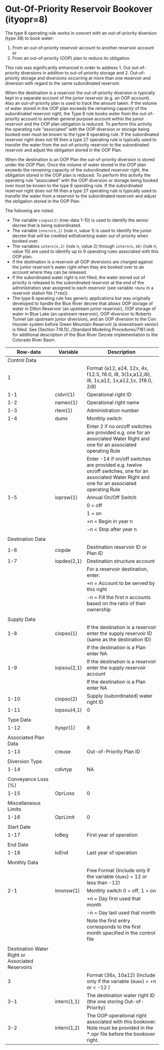 # Out-Of-Priority Reservoir Bookover (ityopr=8) #

The type 8 operating rule works in concert with an out-of-priority diversion (type 38) to book water:

1. From an out-of-priority reservoir account to another reservoir account or 
2. From an out-of-priority (OOP) plan to reduce its obligation. 

This rule was significantly enhanced in order to address 1. Out out-of-priority diversions in addition to out-of-priority storage and 2. Out-of-priority storage 
and diversions occurring at more than one reservoir and diversion with regard to the same subordinated reservoir. 

When the destination is a reservoir the out-of-priority diversion is typically kept in a separate account of the junior reservoir (e.g. an OOP account). Also an 
out-of-priority plan is used to track the amount taken. If the volume of water stored in the OOP plan exceeds the remaining capacity of the subordinated reservoir 
right, the Type 8 rule books water from the out-of-priority account to another general purpose account within the junior reservoir and the OOP plan obligation is 
reduced. To perform this activity the operating rule “associated” with the OOP diversion or storage being booked over must be known to the type 8 operating rule. 
If the subordinated reservoir right does not fill then a type 27 operating rule is typically used to transfer the water from the out-of-priority reservoir to the 
subordinated reservoir and adjust the obligation stored in the OOP Plan. 

When the destination is an OOP Plan the out-of-priority diversion is stored under the OOP Plan. Once the volume of water stored in the OOP plan exceeds the remaining 
capacity of the subordinated reservoir right, the obligation stored in the OOP plan is reduced. To perform this activity the operating rule “associated” with the 
OOP diversion or storage being booked over must be known to the type 8 operating rule. If the subordinated reservoir right does not fill then a type 27 operating 
rule is typically used to transfer the water from a reservoir to the subordinated reservoir and adjust the obligation stored in the OOP Plan. 

The following are noted:

* The variable `ciopso(2)` (row-data 1-10) is used to identify the senior decree that is being subordinated. 
* The variable `intern(n,1)` (rule n, value 1) is used to identify the junior decree that will be credited withdiverting water out of priority when booked over. 
* The variables `intern(n,2)` (rule n, value 2) through `intern(n,10)` (rule n, value 10) are used to identify up to 9 operating rules associated with this OOP plan.
* If the destination is a reservoir all OOP diversions are charged against the junior reservoir’s water right when they are booked over to an account where they can be released. 
* If the subordinated water right is not filled, the water stored out of priority is released to the subordinated reservoir at the end of the administration year 
assigned to each reservoir (see variable `rdate` in a reservoir station file (\*.res)).
* The type 8 operating rule has generic applications but was originally developed to handle the Blue River decree that allows OOP storage of water in Dillon Reservoir 
(an upstream junior reservoir), OOP storage of water in Blue Lake (an upstream reservoir), OOP diversion to Roberts Tunnel (an upstream junior diversion), and an OOP 
diversion to the Con Hoosier system before Green Mountain Reservoir (a downstream senior) is filled. See [Section 7.16.1](../Standard Modeling Procedures/7161.md) for additional description of the Blue River Decree 
implementation to the Colorado River Basin. 

| Row-data							| Variable						| Description 								|				
| ------------------				| --------------------			| --------									|
| Control Data						| 								| 											|
| 1 								| 								| Format (a12, a24, 12x, 4x, f12.5, f8.0, i8, 3(1x,a12,i8), i8, 1x,a12, 1x,a12,1x, 2f8.0, 2i8) 
| 1-1								| cidvri(1)						| Operational right ID
| 1-2								| nameo(1)						| Operational right name 
| 1-3								| rtem(1)						| Administration number 
| 1-4								| dumx 							| Monthly switch
| 									| 								| Enter 2 if no on/off switches are provided e.g. one for an associated Water Right and one for an associated operating Rule
| 									| 								| Enter -14 if on/off switches are provided e.g. twelve on/off switches, one for an associated Water Right and one for an associated operating Rule
| 1-5								| ioprsw(1)						| Annual On/Off Switch
| 									| 								| 0 = off 
| 									| 								| 1 = on
| 									| 								| +n = Begin in year n
| 									| 								| -n = Stop after year n
| | | |
| Destination Data | | |
| 1-6								| ciopde						| Destination reservoir ID or Plan ID
| 1-7								| iopdes(2,1)					| Destination structure account
| 									| 								| For a reservoir destination, enter: 
| 									| 								| +n = Account to be served by this right
| 									| 								| -n = Fill the first n accounts based on the ratio of their ownership
| | | | 
| Supply Data | | | 
| 1-8								| ciopso(1)						| If the destination is a reservoir enter the supply reservoir ID (same as the destination ID)
| 									| 								| If the destination is a Plan enter NA
| 1-9								| iopsou(2,1) 					| If the destination is a reservoir enter the supply reservoir account 
| 									| 								| If the destination is a Plan enter NA
| 1-10								| ciopso(2)						| Supply (subordinated) water right ID
| 1-11								| iopsou(4,1)					| 0
| | | |
| Type Data | | | 
| 1-12								| ityopr(1)						| 8
| | | |
| Associated Plan Data | | |
| 1-13								| creuse						| Out-of-Priority Plan ID
| | | |
| Diversion Type | | |
| 1-14								| cdivtyp						| NA
| | | |
| Conveyance Loss (%) | | |
| 1-15								| OprLoss						| 0
| | | |
| Miscellaneous Limits | | | 
| 1-16								| OprLimit						| 0
| | | |
| Start Date | | |
| 1-17								| IoBeg							| First year of operation
| | | |
| End Date | | |
| 1-18								| IoEnd							| Last year of operation
| | | |
| Monthly Data | | | 
| 									| 								| Free Format (Include only if the variable (`dumx`) = 12 or less than -12)
| 2-1								| imonsw(1)						| Monthly switch 0 = off, 1 = on
| 									| 								| +n = Day first used that month
| 									| 								| -n = Day last used that month
| 									| 								| Note the first entry corresponds to the first month specified in the control file
| | | |
| Destination Water Right or Associated Reservoirs | | |
| 3									| 								| Format (36x, 10a12) (Include only if the variable (`dumx`) = +n or < -12 )
| 3-1								| intern(1,1)					| The destination water right ID (the one storing Out-of-Priority)
| 3-2								| intern(1,2)					| The OOP operational right associated with this bookover. Note must be provided in the \*.opr file before the bookover right.
